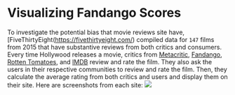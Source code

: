 # Visualizing Fandango Scores

To investigate the potential bias that movie reviews site have, [FiveThirtyEight(https://fivethirtyeight.com/) 
compiled data for `147` films from 2015 that have substantive reviews from both 
critics and consumers. Every time Hollywood releases a movie, critics from 
[Metacritic](https://www.metacritic.com/), [Fandango](https://www.fandango.com/), [Rotten Tomatoes](https://www.rottentomatoes.com/), and [IMDB](https://www.imdb.com/) review and rate the film. 
They also ask the users in their respective communities to review and rate the film. Then, they calculate the average rating from both critics and users and display them on their site. Here are screenshots from each site:
![](https://s3.amazonaws.com/dq-content/review_sites_screenshots.png)
